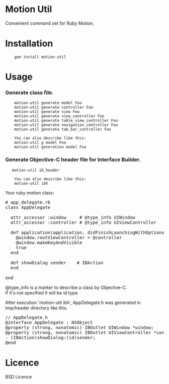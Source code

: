 Motion Util
===

Convenient command set for Ruby Motion.

Installation
===

        gem install motion-util


Usage
===

### Generate class file.  

        motion-util generate model Foo  
        motion-util generate controller Foo  
        motion-util generate view Foo  
        motion-util generate view_controller Foo  
        motion-util generate table_view_controller Foo  
        motion-util generate navigation_controller Foo  
        motion-util generate tab_bar_controller Foo  

        You can also describe like this:  
        motion-util g model Foo  
        motion-util generation model Foo  

### Generate Objective-C header file for Interface Builder.
  
       motion-util ib_header

        You can also describe like this:  
        motion-util ibh  

        
Your ruby motion class:  

<pre>
# app_delegate.rb
class AppDelegate

  attr_accessor :window     # @type_info UIWindow
  attr_accessor :controller # @type_info UIViewController
  
  def application(application, didFinishLaunchingWithOptions:launchOptions)
    @window.rootViewController = @controller
    @window.makeKeyAndVisible
    true
  end
  
  def showDialog sender    # IBAction
  end

end
</pre>

@type_info is a marker to describe a class by Objective-C.  
If it's not specified it will be id type.  
  
After execution 'motion-util ibh', AppDelegate.h was generated in tmp/header directory like this.  

<pre>
// AppDelegate.h
@interface AppDelegate : NSObject
@property (strong, nonatomic) IBOutlet UIWindow *window;
@property (strong, nonatomic) IBOutlet UIViewController *controller;
- (IBAction)showDialog:(id)sender;
@end
</pre>


                  

Licence
===
BSD Licence
